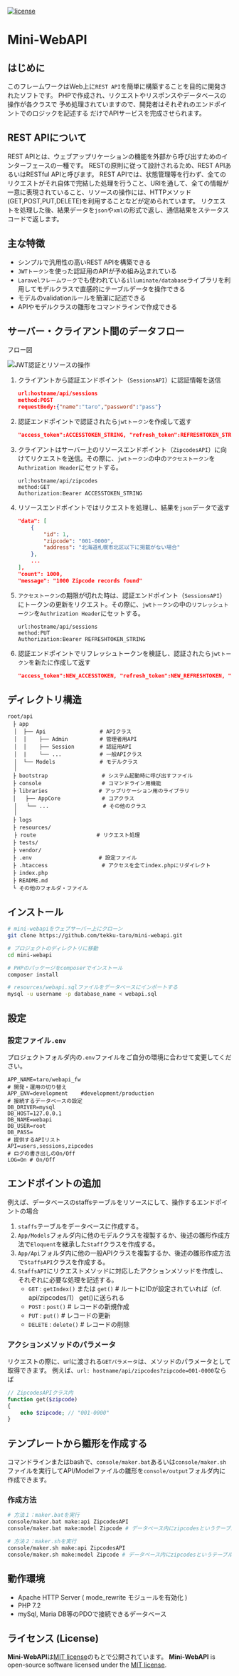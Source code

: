 <a href="https://opensource.org/licenses/MIT"><img src="https://img.shields.io/badge/license-MIT-green.svg?style=flat-square" alt="license"></a>

# Mini-WebAPI

## はじめに

このフレームワークはWeb上に`REST API`を簡単に構築することを目的に開発されたソフトです。
PHPで作成され、リクエストやリスポンスやデータベースの操作が各クラスで
予め処理されていますので、開発者はそれぞれのエンドポイントでのロジックを記述する
だけでAPIサービスを完成させられます。

## REST APIについて

REST APIとは、ウェブアップリケーションの機能を外部から呼び出すためのインターフェースの一種です。
RESTの原則に従って設計されるため、REST APIあるいはRESTful APIと呼びます。
REST APIでは、状態管理等を行わず、全てのリクエストがそれ自体で完結した処理を行うこと、URIを通して、全ての情報が一意に表現されていること、リソースの操作には、HTTPメソッド(GET,POST,PUT,DELETE)を利用することなどが定められています。
リクエストを処理した後、結果データを`json`や`xml`の形式で返し、通信結果をステータスコードで返します。

## 主な特徴

- シンプルで汎用性の高いREST APIを構築できる
- `JWTトークン`を使った認証用のAPIが予め組み込まれている
- `Laravelフレームワーク`でも使われている`illuminate/database`ライブラリを利用してモデルクラスで直感的にテーブルデータを操作できる
- モデルのvalidationルールを簡潔に記述できる
- APIやモデルクラスの雛形をコマンドラインで作成できる

## サーバー・クライアント間のデータフロー

フロー図

![JWT認証とリソースの操作](resources\JWT認証とリソースの操作.png)

1. クライアントから認証エンドポイント（`SessionsAPI`）に認証情報を送信

   ```json
   url:hostname/api/sessions
   method:POST
   requestBody:{"name":"taro","password":"pass"}
   ```

   

2. 認証エンドポイントで認証されたら`jwtトークン`を作成して返す

   ```json
   "access_token":ACCESSTOKEN_STRING, "refresh_token":REFRESHTOKEN_STRING, "message":"you are ..."
   ```

   

3. クライアントはサーバー上のリソースエンドポイント（`ZipcodesAPI`）に向けてリクエストを送信。その際に、`jwtトークン`の中の`アクセストークン`を`Authrization Header`にセットする。

   ```
   url:hostname/api/zipcodes
   method:GET
   Authorization:Bearer ACCESSTOKEN_STRING
   ```

   

4. リソースエンドポイントではリクエストを処理し、結果を`json`データで返す

   ```json
   "data": [
       {
           "id": 1,
           "zipcode": "001-0000",
           "address": "北海道札幌市北区以下に掲載がない場合"
       },
       ...
   ],
   "count": 1000,
   "message": "1000 Zipcode records found"
   ```

   

5. `アクセストークン`の期限が切れた時は、認証エンドポイント（`SessionsAPI`）にトークンの更新をリクエスト。その際に、`jwtトークン`の中の`リフレッシュトークン`を`Authrization Header`にセットする。

   ```
   url:hostname/api/sessions
   method:PUT
   Authorization:Bearer REFRESHTOKEN_STRING
   ```

   

6. 認証エンドポイントでリフレッシュトークンを検証し、認証されたら`jwtトークン`を新たに作成して返す

   ```json
   "access_token":NEW_ACCESSTOKEN, "refresh_token":NEW_REFRESHTOKEN, "message":"you are ..."
   ```

   



## ディレクトリ構造

```
root/api
　├ app
  │  ├── Api                 # APIクラス
  │  │    ├── Admin          # 管理者用API
  │  │    ├── Session        # 認証用API  
  │  |    └── ...            # 一般APIクラス
  │  └── Models              # モデルクラス
  │
　├ bootstrap                 # システム起動時に呼び出すファイル
　├ console                   # コマンドライン用機能
　├ libraries			    # アップリケーション用のライブラリ
　│   ├── AppCore             # コアクラス
  │   └── ...                 # その他のクラス
  │
　├ logs
　├ resources/
  ├ route					# リクエスト処理
　├ tests/
　├ vendor/   
　├ .env						# 設定ファイル
　├ .htaccess  				 # アクセスを全てindex.phpにリダイレクト
　├ index.php
　├ README.md 
　└ その他のフォルダ・ファイル
```

## インストール

```bash
# mini-webapiをウェブサーバー上にクローン
git clone https://github.com/tekku-taro/mini-webapi.git

# プロジェクトのディレクトリに移動
cd mini-webapi

# PHPのパッケージをcomposerでインストール
composer install

# resources/webapi.sqlファイルをデータベースにインポートする
mysql -u username -p database_name < webapi.sql
```

## 設定

### 設定ファイル`.env`

プロジェクトフォルダ内の`.env`ファイルをご自分の環境に合わせて変更してください。

```
APP_NAME=taro/webapi_fw
# 開発・運用の切り替え
APP_ENV=development    #development/production
# 接続するデータベースの設定
DB_DRIVER=mysql
DB_HOST=127.0.0.1
DB_NAME=webapi
DB_USER=root
DB_PASS=
# 提供するAPIリスト
API=users,sessions,zipcodes
# ログの書き出しのOn/Off
LOG=On # On/Off
```



## エンドポイントの追加

例えば、データベースのstaffsテーブルをリソースにして、操作するエンドポイントの場合

1. `staffs`テーブルをデータベースに作成する。
2. `App/Models`フォルダ内に他のモデルクラスを複製するか、後述の雛形作成方法で`Eloquent`を継承した`Staff`クラスを作成する。
3. `App/Api`フォルダ内に他の一般APIクラスを複製するか、後述の雛形作成方法で`StaffsAPI`クラスを作成する。
4. `StaffsAPI`にリクエストメソッドに対応したアクションメソッドを作成し、それぞれに必要な処理を記述する。
   - `GET` : `getIndex()` または `get()`       # ルートにIDが設定されていれば（cf. api/zipcodes/1） get()に送られる
   - `POST` : `post()`                                    # レコードの新規作成
   - `PUT` : `put()`                                        # レコードの更新
   - `DELETE` : `delete()`                              # レコードの削除

### アクションメソッドのパラメータ

リクエストの際に、urlに渡される`GETパラメータ`は、メソッドのパラメータとして取得できます。
例えば、`url: hostname/api/zipcodes?zipcode=001-0000`ならば

```php
// ZipcodesAPIクラス内
function get($zipcode)
{
    echo $zipcode; // "001-0000"
}
```



## テンプレートから雛形を作成する

コマンドラインまたはbashで、`console/maker.bat`あるいは`console/maker.sh`ファイルを実行してAPI/Modelファイルの雛形を`console/output`フォルダ内に作成できます。

### 作成方法

```bash
# 方法１：maker.batを実行
console/maker.bat make:api ZipcodesAPI
console/maker.bat make:model Zipcode # データベース内にzipcodesというテーブルがあることが前提

# 方法２：maker.shを実行
console/maker.sh make:api ZipcodesAPI
console/maker.sh make:model Zipcode # データベース内にzipcodesというテーブルがあることが前提

```





## 動作環境

- Apache HTTP Server ( mode_rewrite モジュールを有効化 )
- PHP 7.2
- mySql, Maria DB等のPDOで接続できるデータベース



## ライセンス (License)

**Mini-WebAPI**は[MIT license](https://opensource.org/licenses/MIT)のもとで公開されています。
**Mini-WebAPI** is open-source software licensed under the [MIT license](https://opensource.org/licenses/MIT).